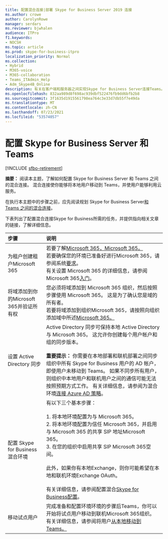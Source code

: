 ```yaml
---
title: 配置混合连接|部署 Skype for Business Server 2019 连接
ms.author: crowe
author: CarolynRowe
manager: serdars
ms.reviewer: bjwhalen
audience: ITPro
f1.keywords:
- NOCSH
ms.topic: article
ms.prod: skype-for-business-itpro
localization_priority: Normal
ms.collection:
- Hybrid
- M365-voice
- M365-collaboration
- Teams_ITAdmin_Help
- Adm_Skype4B_Online
description: 有关在客户端和服务器之间实现Skype for Business Server连接Teams。
ms.openlocfilehash: 832aa989d8f698ac939dbf522476fb9dd6bfb2b8
ms.sourcegitcommit: 3f1635d1915561798ea764c3e33d7db55f7e49da
ms.translationtype: MT
ms.contentlocale: zh-CN
ms.lasthandoff: 07/23/2021
ms.locfileid: "53574057"
---
```

# <a name="configure-hybrid-connectivity-between-skype-for-business-server-and-teams"></a>配置 Skype for Business Server 和 Teams

[!INCLUDE [sfbo-retirement](../../Hub/includes/sfbo-retirement.md)]

**摘要：** 阅读本主题，了解如何配置 Skype for Business Server 和 Teams 之间的混合连接。  混合连接使你能够将本地用户移动到 Teams，并使用户能够利用云服务。
  
在执行本主题中的步骤之前，应先阅读规划 Skype for Business Server[和 Teams 之间的混合连接](plan-hybrid-connectivity.md)。
  
下表列出了配置混合连接Skype for Business所需的任务，并提供指向相关文章的链接，了解详细信息。
  
|步骤|说明|
|:-----|:-----|
|为租户创建租户Microsoft 365   <br/> |若要了解[Microsoft 365，Microsoft 365。](https://go.microsoft.com/fwlink/p/?LinkId=254980)  <br/> 若要确保您的环境已准备好进行Microsoft 365，请参阅系统[要求](https://products.office.com/office-system-requirements)。  <br/> 有关设置 Microsoft 365 的详细信息，请参阅 Microsoft 365[入门](https://go.microsoft.com/fwlink/p/?LinkId=254982)。  <br/> |
|将域添加到你的Microsoft 365并验证所有权  <br/> | 您必须将域添加到 Microsoft 365 组织，然后按照步骤使用 Microsoft 365。 这是为了确认您是域的所有者。 <br/> 若要将域添加到组织Microsoft 365，请按照向组织添加域中所述[Microsoft 365。](https://support.office.com/article/add-a-domain-to-office-365-6383f56d-3d09-4dcb-9b41-b5f5a5efd611?ui=en-US&rs=en-US&ad=US)  <br/> |
|设置 Active Directory 同步  <br/> |Active Directory 同步可保持本地 Active Directory 与 Microsoft 365。 这允许你创建每个用户帐户和组的同步版本。  <br/> <br> **重要提示：** 你需要在本地部署和联机部署之间同步组织中所有 Skype for Business 用户的 AD 帐户，即使用户未移动到 Teams。 如果不同步所有用户，则组织中本地用户和联机用户之间的通信可能无法按照预期方式工作。 有关详细信息，请参阅为混合环境[连接 Azure AD 策略](configure-azure-ad-connect.md)。         |
| 配置 Skype for Business 混合环境 | 有以下三个基本步骤： <br><br> 1. 将本地环境配置为与 Microsoft 365。 <br> 2. 将本地环境配置为信任 Microsoft 365，并启用与 Microsoft 365 的共享 SIP 地址Microsoft 365。<br> 3. 在您的组织中启用共享 SIP Microsoft 365空间。 <br><br> 此外，如果你有本地Exchange，则你可能希望在本地和联机环境Exchange OAuth。 <br> <br>有关详细信息，请参阅配置混合[Skype for Business配置](configure-federation-with-skype-for-business-online.md)。
|移动试点用户  <br/> |完成准备和配置环境环境的步骤后Teams，你可以开始将试点用户移动到联机Microsoft 365组织。 有关详细信息，请参阅将用户[从本地移动到Teams。](move-users-from-on-premises-to-Teams.md)  <br/> |
